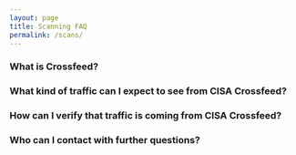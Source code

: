 ```yaml
---
layout: page
title: Scanning FAQ
permalink: /scans/
---
```


### What is Crossfeed?

### What kind of traffic can I expect to see from CISA Crossfeed?

### How can I verify that traffic is coming from CISA Crossfeed?

### Who can I contact with further questions?
